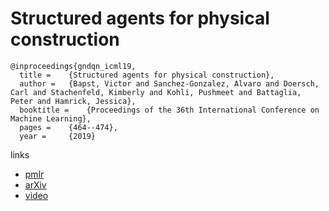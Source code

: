 # Structured agents for physical construction

```
@inproceedings{gndqn_icml19,
  title = 	 {Structured agents for physical construction},
  author = 	 {Bapst, Victor and Sanchez-Gonzalez, Alvaro and Doersch, Carl and Stachenfeld, Kimberly and Kohli, Pushmeet and Battaglia, Peter and Hamrick, Jessica},
  booktitle = 	 {Proceedings of the 36th International Conference on Machine Learning},
  pages = 	 {464--474},
  year = 	 {2019}
```

links
- [pmlr](http://proceedings.mlr.press/v97/bapst19a.html)
- [arXiv](https://arxiv.org/abs/1904.03177)
- [video](https://videoken.com/embed/D0UmVbbJxS8?tocitem=56)
